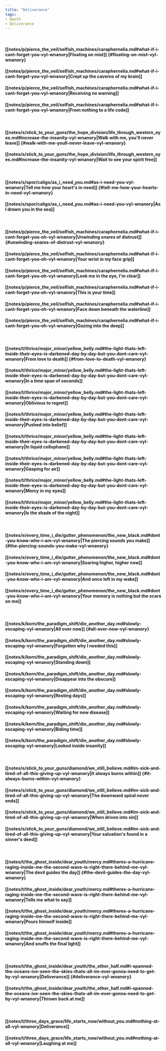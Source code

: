 ```yaml
---
title: "Deliverance"
tags:
- Opeth
- Deliverance
---
```

&nbsp;
#### [[notes/p/pierce_the_veil/selfish_machines/caraphernelia.md#what-if-i-cant-forget-you-vyl-wnanory|Floating on mist]] {#floating-on-mist-vyl-wnanory}
#### [[notes/p/pierce_the_veil/selfish_machines/caraphernelia.md#what-if-i-cant-forget-you-vyl-wnanory|Crept up the caverns of my brain]]
#### [[notes/p/pierce_the_veil/selfish_machines/caraphernelia.md#what-if-i-cant-forget-you-vyl-wnanory|Receiving no warning]]
#### [[notes/p/pierce_the_veil/selfish_machines/caraphernelia.md#what-if-i-cant-forget-you-vyl-wnanory|From nothing to a life code]]
&nbsp;
#### [[notes/s/stick_to_your_guns/the_hope_division/life_through_western_eyes.md#increase-the-insanity-vyl-wnanory|Walk with me, you'll never leave]] {#walk-with-me-youll-never-leave-vyl-wnanory}
#### [[notes/s/stick_to_your_guns/the_hope_division/life_through_western_eyes.md#increase-the-insanity-vyl-wnanory|Wait to see your spirit free]]
&nbsp;
#### [[notes/s/spor/caligo/as_i_need_you.md#as-i-need-you-vyl-wnanory|Tell me how your heart's in need]] {#tell-me-how-your-hearts-in-need-vyl-wnanory}
#### [[notes/s/spor/caligo/as_i_need_you.md#as-i-need-you-vyl-wnanory|As I drown you in the sea]]
&nbsp;
#### [[notes/p/pierce_the_veil/selfish_machines/caraphernelia.md#what-if-i-cant-forget-you-oh-vyl-wnanory|Unwinding snares of distrust]] {#unwinding-snares-of-distrust-vyl-wnanory}
#### [[notes/p/pierce_the_veil/selfish_machines/caraphernelia.md#what-if-i-cant-forget-you-oh-vyl-wnanory|Your wrist in my face grip]]
#### [[notes/p/pierce_the_veil/selfish_machines/caraphernelia.md#what-if-i-cant-forget-you-oh-vyl-wnanory|Look me in the eye, I'm clear]]
#### [[notes/p/pierce_the_veil/selfish_machines/caraphernelia.md#what-if-i-cant-forget-you-oh-vyl-wnanory|This is your time]]
#### [[notes/p/pierce_the_veil/selfish_machines/caraphernelia.md#what-if-i-cant-forget-you-oh-vyl-wnanory|Face down beneath the waterline]]
#### [[notes/p/pierce_the_veil/selfish_machines/caraphernelia.md#what-if-i-cant-forget-you-oh-vyl-wnanory|Gazing into the deep]]
&nbsp;
#### [[notes/t/thrice/major_minor/yellow_belly.md#the-light-thats-left-inside-their-eyes-is-darkened-day-by-day-but-you-dont-care-vyl-wnanory|From love to death]] {#from-love-to-death-vyl-wnanory}
#### [[notes/t/thrice/major_minor/yellow_belly.md#the-light-thats-left-inside-their-eyes-is-darkened-day-by-day-but-you-dont-care-vyl-wnanory|In a time span of seconds]]
#### [[notes/t/thrice/major_minor/yellow_belly.md#the-light-thats-left-inside-their-eyes-is-darkened-day-by-day-but-you-dont-care-vyl-wnanory|Oblivious to regret]]
#### [[notes/t/thrice/major_minor/yellow_belly.md#the-light-thats-left-inside-their-eyes-is-darkened-day-by-day-but-you-dont-care-vyl-wnanory|Pushed into belief]]
#### [[notes/t/thrice/major_minor/yellow_belly.md#the-light-thats-left-inside-their-eyes-is-darkened-day-by-day-but-you-dont-care-vyl-wnanory|In liquid cellophane]]
#### [[notes/t/thrice/major_minor/yellow_belly.md#the-light-thats-left-inside-their-eyes-is-darkened-day-by-day-but-you-dont-care-vyl-wnanory|Gasping for air]]
#### [[notes/t/thrice/major_minor/yellow_belly.md#the-light-thats-left-inside-their-eyes-is-darkened-day-by-day-but-you-dont-care-vyl-wnanory|Mercy in my eyes]]
#### [[notes/t/thrice/major_minor/yellow_belly.md#the-light-thats-left-inside-their-eyes-is-darkened-day-by-day-but-you-dont-care-vyl-wnanory|Is the shade of the night]]
&nbsp;
#### [[notes/e/every_time_i_die/gutter_phenomenon/the_new_black.md#dont-you-know-who-i-am-vyl-wnanory|The piercing sounds you make]] {#the-piercing-sounds-you-make-vyl-wnanory}
#### [[notes/e/every_time_i_die/gutter_phenomenon/the_new_black.md#dont-you-know-who-i-am-vyl-wnanory|Soaring higher, higher now]]
#### [[notes/e/every_time_i_die/gutter_phenomenon/the_new_black.md#dont-you-know-who-i-am-vyl-wnanory|And once left in my wake]]
#### [[notes/e/every_time_i_die/gutter_phenomenon/the_new_black.md#dont-you-know-who-i-am-vyl-wnanory|Your memory is nothing but the scars on me]]
&nbsp;
#### [[notes/k/korn/the_paradigm_shift/die_another_day.md#slowly-escaping-vyl-wnanory|All over now]] {#all-over-now-vyl-wnanory}
#### [[notes/k/korn/the_paradigm_shift/die_another_day.md#slowly-escaping-vyl-wnanory|Forgotten why I needed this]]
#### [[notes/k/korn/the_paradigm_shift/die_another_day.md#slowly-escaping-vyl-wnanory|Standing down]]
#### [[notes/k/korn/the_paradigm_shift/die_another_day.md#slowly-escaping-vyl-wnanory|Disappear into the obscure]]
#### [[notes/k/korn/the_paradigm_shift/die_another_day.md#slowly-escaping-vyl-wnanory|Resting days]]
#### [[notes/k/korn/the_paradigm_shift/die_another_day.md#slowly-escaping-vyl-wnanory|Waiting for new disease]]
#### [[notes/k/korn/the_paradigm_shift/die_another_day.md#slowly-escaping-vyl-wnanory|Biding time]]
#### [[notes/k/korn/the_paradigm_shift/die_another_day.md#slowly-escaping-vyl-wnanory|Looked inside insanity]]
&nbsp;
#### [[notes/s/stick_to_your_guns/diamond/we_still_believe.md#im-sick-and-tired-of-all-this-giving-up-vyl-wnanory|It always burns within]] {#it-always-burns-within-vyl-wnanory}
#### [[notes/s/stick_to_your_guns/diamond/we_still_believe.md#im-sick-and-tired-of-all-this-giving-up-vyl-wnanory|The downward spiral never ends]]
#### [[notes/s/stick_to_your_guns/diamond/we_still_believe.md#im-sick-and-tired-of-all-this-giving-up-vyl-wnanory|When driven into sin]]
#### [[notes/s/stick_to_your_guns/diamond/we_still_believe.md#im-sick-and-tired-of-all-this-giving-up-vyl-wnanory|Your salvation's found in a sinner's deed]]
&nbsp;
#### [[notes/t/the_ghost_inside/dear_youth/mercy.md#theres-a-hurricane-raging-inside-me-the-second-wave-is-right-there-behind-me-vyl-wnanory|The devil guides the day]] {#the-devil-guides-the-day-vyl-wnanory}
#### [[notes/t/the_ghost_inside/dear_youth/mercy.md#theres-a-hurricane-raging-inside-me-the-second-wave-is-right-there-behind-me-vyl-wnanory|Tells me what to say]]
#### [[notes/t/the_ghost_inside/dear_youth/mercy.md#theres-a-hurricane-raging-inside-me-the-second-wave-is-right-there-behind-me-vyl-wnanory|Pours himself inside]]
#### [[notes/t/the_ghost_inside/dear_youth/mercy.md#theres-a-hurricane-raging-inside-me-the-second-wave-is-right-there-behind-me-vyl-wnanory|And snuffs the final light]]
&nbsp;
#### [[notes/t/the_ghost_inside/dear_youth/the_other_half.md#i-spanned-the-oceans-ive-seen-the-skies-thats-all-im-ever-gonna-need-to-get-by-vyl-wnanory|Deliverance]] {#deliverance-vyl-wnanory}
#### [[notes/t/the_ghost_inside/dear_youth/the_other_half.md#i-spanned-the-oceans-ive-seen-the-skies-thats-all-im-ever-gonna-need-to-get-by-vyl-wnanory|Thrown back at me]]
&nbsp;
#### [[notes/t/three_days_grace/life_starts_now/without_you.md#nothing-at-all-vyl-wnanory|Deliverance]]
#### [[notes/t/three_days_grace/life_starts_now/without_you.md#nothing-at-all-vyl-wnanory|Laughing at me]]
